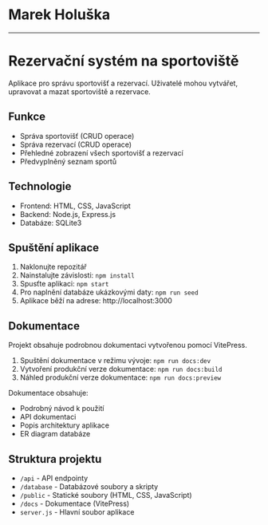 # Marek Holuška
---
# Rezervační systém na sportoviště

Aplikace pro správu sportovišť a rezervací. Uživatelé mohou vytvářet, upravovat a mazat sportoviště a rezervace.

## Funkce

- Správa sportovišť (CRUD operace)
- Správa rezervací (CRUD operace)
- Přehledné zobrazení všech sportovišť a rezervací
- Předvyplněný seznam sportů

## Technologie

- Frontend: HTML, CSS, JavaScript
- Backend: Node.js, Express.js
- Databáze: SQLite3

## Spuštění aplikace

1. Naklonujte repozitář
2. Nainstalujte závislosti: `npm install`
3. Spusťte aplikaci: `npm start`
4. Pro naplnění databáze ukázkovými daty: `npm run seed`
5. Aplikace běží na adrese: http://localhost:3000

## Dokumentace

Projekt obsahuje podrobnou dokumentaci vytvořenou pomocí VitePress.

1. Spuštění dokumentace v režimu vývoje: `npm run docs:dev`
2. Vytvoření produkční verze dokumentace: `npm run docs:build`
3. Náhled produkční verze dokumentace: `npm run docs:preview`

Dokumentace obsahuje:
- Podrobný návod k použití
- API dokumentaci
- Popis architektury aplikace
- ER diagram databáze

## Struktura projektu

- `/api` - API endpointy
- `/database` - Databázové soubory a skripty
- `/public` - Statické soubory (HTML, CSS, JavaScript)
- `/docs` - Dokumentace (VitePress)
- `server.js` - Hlavní soubor aplikace
